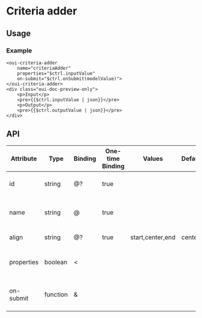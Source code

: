 # Criteria adder

<component-status cx-design="complete" ux="complete"></component-status>

## Usage

### Example

```html:preview
<oui-criteria-adder
    name="criteriaAdder"
    properties="$ctrl.inputValue"
    on-submit="$ctrl.onSubmit(modelValue)">
</oui-criteria-adder>
<div class="oui-doc-preview-only">
    <p>Input</p>
    <pre>{{$ctrl.inputValue | json}}</pre>
    <p>Output</p>
    <pre>{{$ctrl.outputValue | json}}</pre>
</div>
```

## API

| Attribute     | Type     | Binding | One-time Binding | Values            | Default   | Description                                   |
| ----          | ----     | ----    | ----             | ----              | ----      | ----                                          |
| id            | string   | @?      | true             |                   |           | id attribute of the component                 |
| name          | string   | @       | true             |                   |           | name attribute of the component               |
| align         | string   | @?      | true             | start,center,end  | center    | modifier for alignment                        |
| properties    | boolean  | <       |                  |                   |           | array of objects with columns informations    |
| on-submit     | function | &       |                  |                   |           | handler triggered when form is submitted      |

